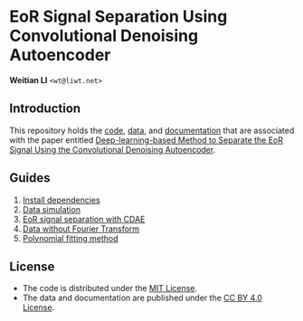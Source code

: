 EoR Signal Separation Using Convolutional Denoising Autoencoder
===============================================================

**Weitian LI** `<wt@liwt.net>`

Introduction
------------
This repository holds the [code](code), [data](data), and [documentation](doc)
that are associated with the paper entitled
[Deep-learning-based Method to Separate the EoR Signal Using the Convolutional Denoising Autoencoder](paper.pdf).


Guides
------
1. [Install dependencies](doc/dependencies.md)
2. [Data simulation](doc/simulation.md)
3. [EoR signal separation with CDAE](code/cdae.ipynb)
4. [Data without Fourier Transform](code/cdae-noft.ipynb)
5. [Polynomial fitting method](code/polyfit.ipynb)


License
-------
* The code is distributed under the
  [MIT License](https://opensource.org/licenses/MIT).
* The data and documentation are published under the
  [CC BY 4.0 License](https://creativecommons.org/licenses/by/4.0/).
